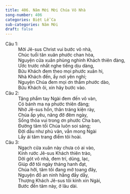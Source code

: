 ```yaml
---
title: 406. Năm Mới Mời Chúa Vô Nhà
song-number: 406
categories: Biệt Lễ Ca
sub-categories: Năm Mới
draft: false
---
```

<dl><dt>Câu 1:</dt><dd data-verse="1">Mời Jê-sus Christ vui bước vô nhà, <br/>Chúc tuổi tân xuân phước chan hòa, <br/>Nguyện cửa xuân phùng nghinh Khách thiên đàng, <br/>Ước trước nhất nghe tiếng dịu dàng, <br/>Bửu Khách đem theo mọi phước xuân hi, <br/>Nhà Khách đến, ấy nơi yên nghỉ; <br/>Nguyện Chúa đem mọi ơn thắm phước dào, <br/>Bửu Khách ôi, xin hãy bước vào. </dd><dt>Câu 2:</dt><dd data-verse="2">Tặng phẩm tay Ngài đem đến vô vàn, <br/>Có bánh ma na phước thiên đàng; <br/>Nhờ Jê-sus hồn, thân tráng kiện rày, <br/>Chúa ấp yêu, nâng đỡ đêm ngày, <br/>Sống thỏa vui trong ơn phước Cha ban, <br/>Đường tăm tối Chúa luôn soi sáng; <br/>Đời dẫu như phù vân, vẫn mong Ngài <br/>Lấy ái tâm trang điểm tôi hoài. </dd><dt>Câu 3:</dt><dd data-verse="3">Ngạch cửa xuân này chưa có ai vào, <br/>Kính rước Jê-sus Khách thiên trào, <br/>Dời gót vô nhà, đem trí, dũng, lạc, <br/>Giúp đỡ tôi ngày tháng hanh đạt, <br/>Chúa hỡi, tâm tôi đang mở toang đây, <br/>Nguyện đổ an ninh hằng đầy dẫy, <br/>Thượng Khách Jê-sus tôi kính xin Ngài, <br/>Bước đến tâm này, ở lâu dài. </dd></dl>